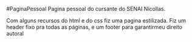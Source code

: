#PaginaPessoal
Pagina pessoal do cursante do SENAI Nícollas.

Com alguns recursos do html e do css fiz uma pagina estilizada.
Fiz um header fixo pra todas as páginas, e um footer para garantirmeu direito autoral
